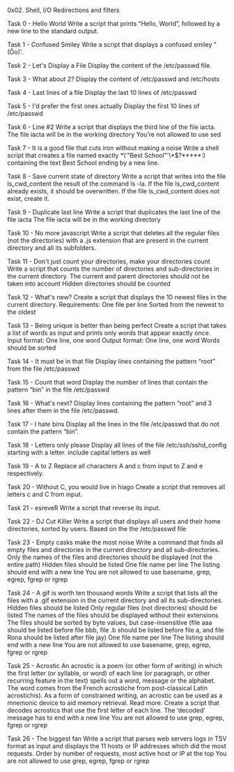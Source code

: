 0x02. Shell, I/O Redirections and filters

Task 0 - Hello World
Write a script that prints “Hello, World”, followed by a new line to the standard output.

Task 1 - Confused Smiley
Write a script that displays a confused smiley "(Ôo)'.

Task 2 - Let's Display a File
Display the content of the /etc/passwd file.

Task 3 - What about 2?
Display the content of /etc/passwd and /etc/hosts

Task 4 -  Last lines of a file
Display the last 10 lines of /etc/passwd

Task 5 - I'd prefer the first ones actually
Display the first 10 lines of /etc/passwd

Task 6 - Line #2
Write a script that displays the third line of the file iacta.
The file iacta will be in the working directory
You’re not allowed to use sed  

Task 7 - It is a good file that cuts iron without making a noise
Write a shell script that creates a file named exactly \*\\'"Best School"\'\\*$\?\*\*\*\*\*:) containing the text Best School ending by a new line.

Task 8 - Save current state of directory
Write a script that writes into the file ls_cwd_content the result of the command ls -la. If the file ls_cwd_content already exists, it should be overwritten. If the file ls_cwd_content does not exist, create it.

Task 9 - Duplicate last line
Write a script that duplicates the last line of the file iacta
The file iacta will be in the working directory

Task 10 - No more javascript
Write a script that deletes all the regular files (not the directories) with a .js extension that are present in the current directory and all its subfolders.

Task 11 - Don't just count your directories, make your directories count
Write a script that counts the number of directories and sub-directories in the current directory.
The current and parent directories should not be taken into account
Hidden directories should be counted

Task 12 - What's new?
Create a script that displays the 10 newest files in the current directory.
Requirements:
One file per line
Sorted from the newest to the oldest

Task 13 - Being unique is better than being perfect
Create a script that takes a list of words as input and prints only words that appear exactly once.
Input format: One line, one word
Output format: One line, one word
Words should be sorted

Task 14 - It must be in that file
Display lines containing the pattern “root” from the file /etc/passwd

Task 15 - Count that word
Display the number of lines that contain the pattern “bin” in the file /etc/passwd

Task 16 - What's next?
Display lines containing the pattern “root” and 3 lines after them in the file /etc/passwd.

Task 17 - I hate bins 
Display all the lines in the file /etc/passwd that do not contain the pattern “bin”.

Task 18 - Letters only please
Display all lines of the file /etc/ssh/sshd_config starting with a letter.
include capital letters as well

Task 19 - A to Z
Replace all characters A and c from input to Z and e respectively.

Task 20 - Without C, you would live in hiago
Create a script that removes all letters c and C from input.

Task 21 - esreveR
Write a script that reverse its input.

Task 22 - DJ Cut Killer
Write a script that displays all users and their home directories, sorted by users.
Based on the the /etc/passwd file

Task 23 - Empty casks make the most noise
Write a command that finds all empty files and directories in the current directory and all sub-directories.
Only the names of the files and directories should be displayed (not the entire path)
Hidden files should be listed
One file name per line
The listing should end with a new line
You are not allowed to use basename, grep, egrep, fgrep or rgrep

Task 24 - A gif is worth ten thousand words
Write a script that lists all the files with a .gif extension in the current directory and all its sub-directories.
Hidden files should be listed
Only regular files (not directories) should be listed
The names of the files should be displayed without their extensions
The files should be sorted by byte values, but case-insensitive (file aaa should be listed before file bbb, file .b should be listed before file a, and file Rona should be listed after file jay)
One file name per line
The listing should end with a new line
You are not allowed to use basename, grep, egrep, fgrep or rgrep

Task 25 - Acrostic
An acrostic is a poem (or other form of writing) in which the first letter (or syllable, or word) of each line (or paragraph, or other recurring feature in the text) spells out a word, message or the alphabet. The word comes from the French acrostiche from post-classical Latin acrostichis). As a form of constrained writing, an acrostic can be used as a mnemonic device to aid memory retrieval. Read more.
Create a script that decodes acrostics that use the first letter of each line.
The ‘decoded’ message has to end with a new line
You are not allowed to use grep, egrep, fgrep or rgrep

Task 26 - The biggest fan
Write a script that parses web servers logs in TSV format as input and displays the 11 hosts or IP addresses which did the most requests.
Order by number of requests, most active host or IP at the top
You are not allowed to use grep, egrep, fgrep or rgrep

